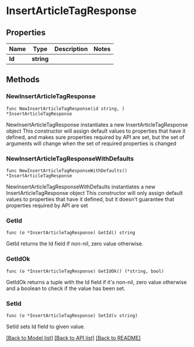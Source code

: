 # InsertArticleTagResponse

## Properties

Name | Type | Description | Notes
------------ | ------------- | ------------- | -------------
**Id** | **string** |  | 

## Methods

### NewInsertArticleTagResponse

`func NewInsertArticleTagResponse(id string, ) *InsertArticleTagResponse`

NewInsertArticleTagResponse instantiates a new InsertArticleTagResponse object
This constructor will assign default values to properties that have it defined,
and makes sure properties required by API are set, but the set of arguments
will change when the set of required properties is changed

### NewInsertArticleTagResponseWithDefaults

`func NewInsertArticleTagResponseWithDefaults() *InsertArticleTagResponse`

NewInsertArticleTagResponseWithDefaults instantiates a new InsertArticleTagResponse object
This constructor will only assign default values to properties that have it defined,
but it doesn't guarantee that properties required by API are set

### GetId

`func (o *InsertArticleTagResponse) GetId() string`

GetId returns the Id field if non-nil, zero value otherwise.

### GetIdOk

`func (o *InsertArticleTagResponse) GetIdOk() (*string, bool)`

GetIdOk returns a tuple with the Id field if it's non-nil, zero value otherwise
and a boolean to check if the value has been set.

### SetId

`func (o *InsertArticleTagResponse) SetId(v string)`

SetId sets Id field to given value.



[[Back to Model list]](../README.md#documentation-for-models) [[Back to API list]](../README.md#documentation-for-api-endpoints) [[Back to README]](../README.md)


